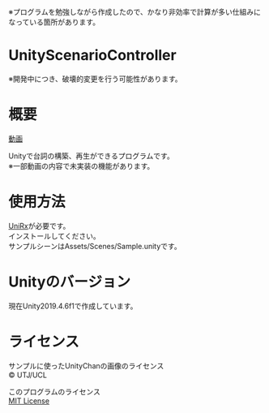 ※プログラムを勉強しながら作成したので、かなり非効率で計算が多い仕組みになっている箇所があります。

# UnityScenarioController
※開発中につき、破壊的変更を行う可能性があります。  

# 概要  
[動画](https://twitter.com/NidoKota/status/1243830552127406080)  
  
Unityで台詞の構築、再生ができるプログラムです。  
※一部動画の内容で未実装の機能があります。  

# 使用方法  
[UniRx](https://github.com/neuecc/UniRx)が必要です。  
インストールしてください。  
サンプルシーンはAssets/Scenes/Sample.unityです。  

# Unityのバージョン  
現在Unity2019.4.6f1で作成しています。  
  
# ライセンス
サンプルに使ったUnityChanの画像のライセンス  
© UTJ/UCL  
  
このプログラムのライセンス  
[MIT License](https://github.com/NidoKota/UnityScenarioController/blob/master/LICENSE)  

